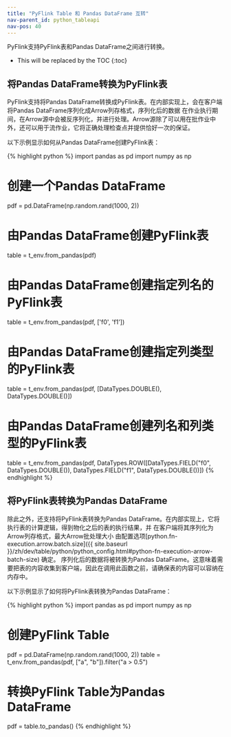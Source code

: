 ```yaml
---
title: "PyFlink Table 和 Pandas DataFrame 互转"
nav-parent_id: python_tableapi
nav-pos: 40
---
```

<!--
Licensed to the Apache Software Foundation (ASF) under one
or more contributor license agreements.  See the NOTICE file
distributed with this work for additional information
regarding copyright ownership.  The ASF licenses this file
to you under the Apache License, Version 2.0 (the
"License"); you may not use this file except in compliance
with the License.  You may obtain a copy of the License at

  http://www.apache.org/licenses/LICENSE-2.0

Unless required by applicable law or agreed to in writing,
software distributed under the License is distributed on an
"AS IS" BASIS, WITHOUT WARRANTIES OR CONDITIONS OF ANY
KIND, either express or implied.  See the License for the
specific language governing permissions and limitations
under the License.
-->

PyFlink支持PyFlink表和Pandas DataFrame之间进行转换。

* This will be replaced by the TOC
{:toc}

## 将Pandas DataFrame转换为PyFlink表

PyFlink支持将Pandas DataFrame转换成PyFlink表。在内部实现上，会在客户端将Pandas DataFrame序列化成Arrow列存格式，序列化后的数据
在作业执行期间，在Arrow源中会被反序列化，并进行处理。Arrow源除了可以用在批作业中外，还可以用于流作业，它将正确处理检查点并提供恰好一次的保证。

以下示例显示如何从Pandas DataFrame创建PyFlink表：

{% highlight python %}
import pandas as pd
import numpy as np

# 创建一个Pandas DataFrame
pdf = pd.DataFrame(np.random.rand(1000, 2))

# 由Pandas DataFrame创建PyFlink表
table = t_env.from_pandas(pdf)

# 由Pandas DataFrame创建指定列名的PyFlink表
table = t_env.from_pandas(pdf, ['f0', 'f1'])

# 由Pandas DataFrame创建指定列类型的PyFlink表
table = t_env.from_pandas(pdf, [DataTypes.DOUBLE(), DataTypes.DOUBLE()])

# 由Pandas DataFrame创建列名和列类型的PyFlink表
table = t_env.from_pandas(pdf,
                          DataTypes.ROW([DataTypes.FIELD("f0", DataTypes.DOUBLE()),
                                         DataTypes.FIELD("f1", DataTypes.DOUBLE())])
{% endhighlight %}

## 将PyFlink表转换为Pandas DataFrame

除此之外，还支持将PyFlink表转换为Pandas DataFrame。在内部实现上，它将执行表的计算逻辑，得到物化之后的表的执行结果，并
在客户端将其序列化为Arrow列存格式，最大Arrow批处理大小
由配置选项[python.fn-execution.arrow.batch.size]({{ site.baseurl }}/zh/dev/table/python/python_config.html#python-fn-execution-arrow-batch-size) 确定。
序列化后的数据将被转换为Pandas DataFrame。这意味着需要把表的内容收集到客户端，因此在调用此函数之前，请确保表的内容可以容纳在内存中。

以下示例显示了如何将PyFlink表转换为Pandas DataFrame：

{% highlight python %}
import pandas as pd
import numpy as np

# 创建PyFlink Table
pdf = pd.DataFrame(np.random.rand(1000, 2))
table = t_env.from_pandas(pdf, ["a", "b"]).filter("a > 0.5")

# 转换PyFlink Table为Pandas DataFrame
pdf = table.to_pandas()
{% endhighlight %}

